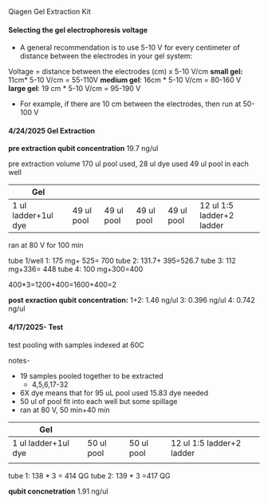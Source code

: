 Qiagen Gel Extraction Kit
#### **Selecting the gel electrophoresis voltage**
- A general recommendation is to use 5-10 V for every centimeter of distance between the electrodes in your gel system:

Voltage = distance between the electrodes (cm) x 5-10 V/cm
**small gel:** 11cm* 5-10 V/cm = 55-110V
**medium gel**: 16cm * 5-10 V/cm = 80-160 V
**large gel**: 19 cm * 5-10 V/cm = 95-190 V
- For example, if there are 10 cm between the electrodes, then run at 50-100 V

#### 4/24/2025 Gel Extraction

**pre extraction qubit concentration** 19.7 ng/ul

pre extraction volume 170 ul pool used, 28 ul dye used
49 ul pool in each well

| Gel                 |            |            |            |            |                           |
| ------------------- | ---------- | ---------- | ---------- | ---------- | ------------------------- |
| 1 ul ladder+1ul dye | 49 ul pool | 49 ul pool | 49 ul pool | 49 ul pool | 12 ul 1:5 ladder+2 ladder |
ran at 80 V for 100 min

tube 1/well 1: 175 mg+ 525= 700
tube 2: 131.7+ 395=526.7
tube 3: 112 mg+336= 448
tube 4: 100 mg+300=400

400*3=1200+400=1600+400=2

**post exraction qubit concentration:** 
1+2: 1.46 ng/ul
3: 0.396 ng/ul
4: 0.742 ng/ul



#### 4/17/2025- Test
test pooling with samples indexed at 60C 

notes- 
- 19 samples pooled together to be extracted 
	- 4,5,6,17-32
- 6X dye means that for 95 uL pool used 15.83 dye needed
- 50 ul of pool fit into each well but some spillage
- ran at 80 V, 50 min+40 min

| Gel                 |            |            |                           |
| ------------------- | ---------- | ---------- | ------------------------- |
| 1 ul ladder+1ul dye | 50 ul pool | 50 ul pool | 12 ul 1:5 ladder+2 ladder |
|                     |            |            |                           |
tube 1: 138 * 3 = 414 QG
tube 2: 139 * 3 =417 QG

**qubit concnetration** 1.91 ng/ul

